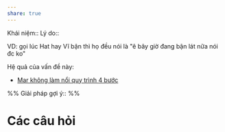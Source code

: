 ```yaml
---
share: true
---
```

Khái niệm:: 
Lý do:: 

VD: gọi lúc Hat hay Vĩ bận thì họ đều nói là "ê bây giờ đang bận lát nữa nói đc ko"

Hệ quả của vấn đề này:
- [Mar không làm nổi quy trình 4 bước](./Mar%20kh%C3%B4ng%20l%C3%A0m%20n%E1%BB%95i%20quy%20tr%C3%ACnh%204%20b%C6%B0%E1%BB%9Bc.md)


%%
Giải pháp gợi ý:: 
%%



# Các câu hỏi

